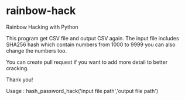 # rainbow-hack
Rainbow Hacking with Python

This program get CSV file and output CSV again.
The input file includes SHA256 hash which contain numbers from 1000 to 9999 you can also change the numbers too.

You can create pull request if you want to add more detail to better cracking.

Thank you!

Usage : hash_password_hack('input file path','output file path')

